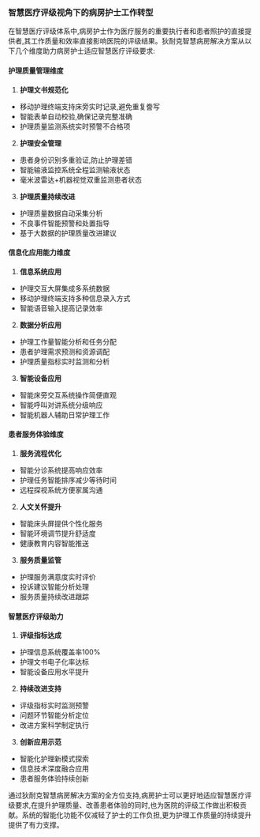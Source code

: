 ### 智慧医疗评级视角下的病房护士工作转型

在智慧医疗评级体系中,病房护士作为医疗服务的重要执行者和患者照护的直接提供者,其工作质量和效率直接影响医院的评级结果。狄耐克智慧病房解决方案从以下几个维度助力病房护士适应智慧医疗评级要求:

#### 护理质量管理维度

1. **护理文书规范化**
- 移动护理终端支持床旁实时记录,避免重复誊写
- 智能表单自动校验,确保记录完整准确
- 护理质量监测系统实时预警不合格项

2. **护理安全管理**
- 患者身份识别多重验证,防止护理差错
- 智能输液监控系统全程监测输液状态
- 毫米波雷达+机器视觉双重监测患者状态

3. **护理质量持续改进**
- 护理质量数据自动采集分析
- 不良事件智能预警和处置指导
- 基于大数据的护理质量改进建议

#### 信息化应用能力维度

1. **信息系统应用**
- 护理交互大屏集成多系统数据
- 移动护理终端支持多种信息录入方式
- 智能语音输入提高记录效率

2. **数据分析应用**
- 护理工作量智能分析和任务分配
- 患者护理需求预测和资源调配
- 护理质量指标实时监测和分析

3. **智能设备应用**
- 智能床旁交互系统操作简便直观
- 智能呼叫对讲系统分级响应
- 智能机器人辅助日常护理工作

#### 患者服务体验维度

1. **服务流程优化**
- 智能分诊系统提高响应效率
- 护理任务智能排序减少等待时间
- 远程探视系统方便家属沟通

2. **人文关怀提升**
- 智能床头屏提供个性化服务
- 智能环境调节提升舒适度
- 健康教育内容智能推送

3. **服务质量监管**
- 护理服务满意度实时评价
- 投诉建议智能分析处理
- 服务质量持续改进跟踪

#### 智慧医疗评级助力

1. **评级指标达成**
- 护理信息系统覆盖率100%
- 护理文书电子化率达标
- 智能设备应用水平提升

2. **持续改进支持**
- 评级指标实时监测预警
- 问题环节智能分析定位
- 改进方案科学制定执行

3. **创新应用示范**
- 智能化护理新模式探索
- 信息技术深度融合应用
- 患者服务体验持续创新

通过狄耐克智慧病房解决方案的全方位支持,病房护士可以更好地适应智慧医疗评级要求,在提升护理质量、改善患者体验的同时,也为医院的评级工作做出积极贡献。系统的智能化功能不仅减轻了护士的工作负担,更为护理工作质量的持续提升提供了有力支撑。
